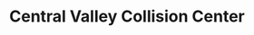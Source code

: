 ---
title: "Central Valley Collision Center"
url: /merced/central-valley-collision-center/
shop: car repair
---